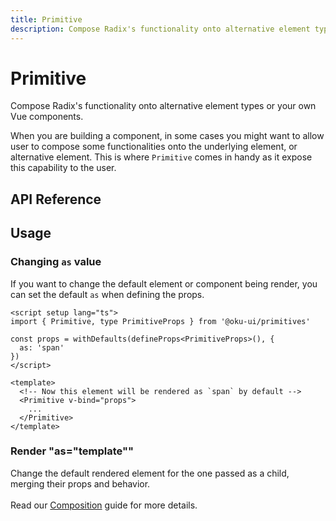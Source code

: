 ```yaml
---
title: Primitive
description: Compose Radix's functionality onto alternative element types or your own Vue components.
---
```


# Primitive

<Description>

Compose Radix's functionality onto alternative element types or your own Vue components.

</Description>

When you are building a component, in some cases you might want to allow user to compose some functionalities onto the underlying element, or alternative element. This is where `Primitive` comes in handy as it expose this capability to the user.

## API Reference

<PropsTable
  :data="[
    {
      name: 'as',
      required: false,
      type: 'string | Component',
      default: 'div',
      description: 'The element or component the current element should render as.',
    },
    {
      name: 'as=\'template\'',
      required: false,
      type: 'boolean',
      default: 'false',
      description: 'Change the default rendered element for the one passed as a child, merging their props and behavior.<br><br>Read our <a href=&quot;/guides/composition&quot;>Composition</a> guide for more details.',
    }
  ]"
/>

## Usage

### Changing `as` value

If you want to change the default element or component being render, you can set the default `as` when defining the props.

```vue
<script setup lang="ts">
import { Primitive, type PrimitiveProps } from '@oku-ui/primitives'

const props = withDefaults(defineProps<PrimitiveProps>(), {
  as: 'span'
})
</script>

<template>
  <!-- Now this element will be rendered as `span` by default -->
  <Primitive v-bind="props">
    ...
  </Primitive>
</template>
```

### Render "as=\"template\""

Change the default rendered element for the one passed as a child, merging their props and behavior.<br><br>Read our <a href="/guides/composition">Composition</a> guide for more details.
